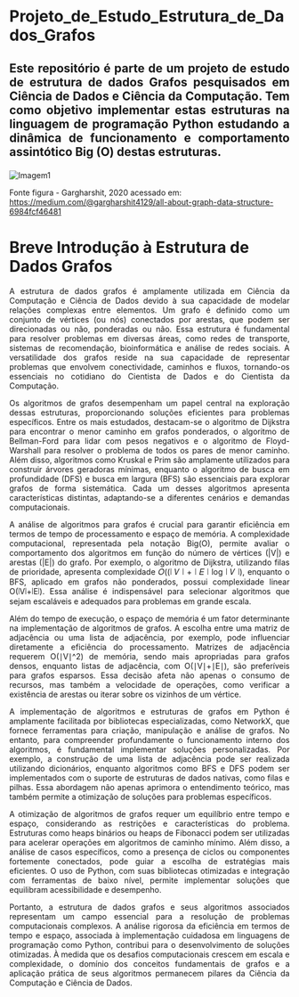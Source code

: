 # Projeto_de_Estudo_Estrutura_de_Dados_Grafos
## <p align="justify">Este repositório é parte de um projeto de estudo de estrutura de dados Grafos pesquisados em Ciência de Dados e Ciência da Computação. Tem como objetivo implementar estas estruturas na linguagem de programação Python estudando a dinâmica de funcionamento e comportamento assintótico Big (O) destas estruturas.</p>


![Imagem1](https://github.com/user-attachments/assets/731089aa-6952-4a05-a643-c6d47c333c7c)

Fonte figura - Gargharshit, 2020 acessado em: https://medium.com/@gargharshit4129/all-about-graph-data-structure-6984fcf46481

# Breve Introdução à Estrutura de Dados Grafos

<p align="justify">A estrutura de dados grafos é amplamente utilizada em Ciência da Computação e Ciência de Dados devido à sua capacidade de modelar relações complexas entre elementos. Um grafo é definido como um conjunto de vértices (ou nós) conectados por arestas, que podem ser direcionadas ou não, ponderadas ou não. Essa estrutura é fundamental para resolver problemas em diversas áreas, como redes de transporte, sistemas de recomendação, bioinformática e análise de redes sociais. A versatilidade dos grafos reside na sua capacidade de representar problemas que envolvem conectividade, caminhos e fluxos, tornando-os essenciais no cotidiano do Cientista de Dados e do Cientista da Computação.</p>

<p align="justify">Os algoritmos de grafos desempenham um papel central na exploração dessas estruturas, proporcionando soluções eficientes para problemas específicos. Entre os mais estudados, destacam-se o algoritmo de Dijkstra para encontrar o menor caminho em grafos ponderados, o algoritmo de Bellman-Ford para lidar com pesos negativos e o algoritmo de Floyd-Warshall para resolver o problema de todos os pares de menor caminho. Além disso, algoritmos como Kruskal e Prim são amplamente utilizados para construir árvores geradoras mínimas, enquanto o algoritmo de busca em profundidade (DFS) e busca em largura (BFS) são essenciais para explorar grafos de forma sistemática. Cada um desses algoritmos apresenta características distintas, adaptando-se a diferentes cenários e demandas computacionais.</p>

<p align="justify">A análise de algoritmos para grafos é crucial para garantir eficiência em termos de tempo de processamento e espaço de memória. A complexidade computacional, representada pela notação Big(O), permite avaliar o comportamento dos algoritmos em função do número de vértices (|V|) e arestas (|E|) do grafo. Por exemplo, o algoritmo de Dijkstra, utilizando filas de prioridade, apresenta complexidade 𝑂((∣ 𝑉 ∣ + ∣ 𝐸 ∣ log ∣ 𝑉 ∣), enquanto o BFS, aplicado em grafos não ponderados, possui complexidade linear O(∣V∣+∣E∣). Essa análise é indispensável para selecionar algoritmos que sejam escaláveis e adequados para problemas em grande escala.</p>

<p align="justify">Além do tempo de execução, o espaço de memória é um fator determinante na implementação de algoritmos de grafos. A escolha entre uma matriz de adjacência ou uma lista de adjacência, por exemplo, pode influenciar diretamente a eficiência do processamento. Matrizes de adjacência requerem O(∣V∣^2) de memória, sendo mais apropriadas para grafos densos, enquanto listas de adjacência, com O(∣V∣+∣E∣), são preferíveis para grafos esparsos. Essa decisão afeta não apenas o consumo de recursos, mas também a velocidade de operações, como verificar a existência de arestas ou iterar sobre os vizinhos de um vértice.</p>

<p align="justify">A implementação de algoritmos e estruturas de grafos em Python é amplamente facilitada por bibliotecas especializadas, como NetworkX, que fornece ferramentas para criação, manipulação e análise de grafos. No entanto, para compreender profundamente o funcionamento interno dos algoritmos, é fundamental implementar soluções personalizadas. Por exemplo, a construção de uma lista de adjacência pode ser realizada utilizando dicionários, enquanto algoritmos como BFS e DFS podem ser implementados com o suporte de estruturas de dados nativas, como filas e pilhas. Essa abordagem não apenas aprimora o entendimento teórico, mas também permite a otimização de soluções para problemas específicos.</p>

<p align="justify">A otimização de algoritmos de grafos requer um equilíbrio entre tempo e espaço, considerando as restrições e características do problema. Estruturas como heaps binários ou heaps de Fibonacci podem ser utilizadas para acelerar operações em algoritmos de caminho mínimo. Além disso, a análise de casos específicos, como a presença de ciclos ou componentes fortemente conectados, pode guiar a escolha de estratégias mais eficientes. O uso de Python, com suas bibliotecas otimizadas e integração com ferramentas de baixo nível, permite implementar soluções que equilibram acessibilidade e desempenho.</p>

<p align="justify">Portanto, a estrutura de dados grafos e seus algoritmos associados representam um campo essencial para a resolução de problemas computacionais complexos. A análise rigorosa da eficiência em termos de tempo e espaço, associada à implementação cuidadosa em linguagens de programação como Python, contribui para o desenvolvimento de soluções otimizadas. À medida que os desafios computacionais crescem em escala e complexidade, o domínio dos conceitos fundamentais de grafos e a aplicação prática de seus algoritmos permanecem pilares da Ciência da Computação e Ciência de Dados.</p>
